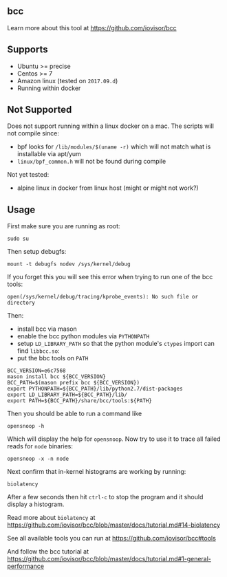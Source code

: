 ## bcc

Learn more about this tool at https://github.com/iovisor/bcc

## Supports

 - Ubuntu >= precise
 - Centos >= 7
 - Amazon linux (tested on `2017.09.d`)
 - Running within docker

## Not Supported

Does not support running within a linux docker on a mac. The scripts will not compile since:

 - bpf looks for `/lib/modules/$(uname -r)` which will not match what is installable via apt/yum
 - `linux/bpf_common.h` will not be found during compile

Not yet tested:

 - alpine linux in docker from linux host (might or might not work?)


## Usage

First make sure you are running as root:

```
sudo su
```

Then setup debugfs:

```
mount -t debugfs nodev /sys/kernel/debug
```

If you forget this you will see this error when trying to run one of the bcc tools:

```
open(/sys/kernel/debug/tracing/kprobe_events): No such file or directory
```

Then:

 - install bcc via mason
 - enable the bcc python modules via `PYTHONPATH`
 - setup `LD_LIBRARY_PATH` so that the python module's `ctypes` import can find `libbcc.so`:
 - put the bbc tools on `PATH`

```
BCC_VERSION=e6c7568
mason install bcc ${BCC_VERSION}
BCC_PATH=$(mason prefix bcc ${BCC_VERSION})
export PYTHONPATH=${BCC_PATH}/lib/python2.7/dist-packages
export LD_LIBRARY_PATH=${BCC_PATH}/lib/
export PATH=${BCC_PATH}/share/bcc/tools:${PATH}
```


Then you should be able to run a command like

```
opensnoop -h
```

Which will display the help for `opensnoop`. Now try to use it to trace all failed reads for `node` binaries:


```
opensnoop -x -n node
```


Next confirm that in-kernel histograms are working by running:

```
biolatency
```

After a few seconds then hit `ctrl-c` to stop the program and it should display a histogram.

Read more about `biolatency` at https://github.com/iovisor/bcc/blob/master/docs/tutorial.md#14-biolatency

See all available tools you can run at https://github.com/iovisor/bcc#tools

And follow the bcc tutorial at https://github.com/iovisor/bcc/blob/master/docs/tutorial.md#1-general-performance
